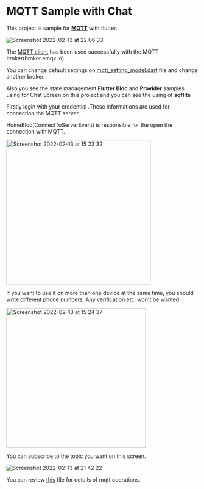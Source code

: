 # MQTT Sample  with Chat
<p>This project is sample for  <a href="https://mqtt.org/"><B>MQTT</B></a> with flutter.</p>

![Screenshot 2022-02-13 at 22 06 33](https://user-images.githubusercontent.com/62757704/153771718-9ab4a625-9e9d-49e6-a0f5-36a195d90a51.png)

<p>The <a href="https://pub.dev/packages/mqtt_client">MQTT client</a> has been used successfully with the MQTT broker(broker.emqx.io)</p>
<p>You can change default settings on <a href="https://github.com/okan-oz/mqtt_sample/blob/master/flutter_mqtt_chat_sample/lib/module/mqtt/models/mqtt_setting_model.dart">mqtt_setting_model.dart</a>  file and  change another broker.</p>
<p>Also you see the state management <B>Flutter Bloc</B> and <b>Provider</b>  samples using for Chat Screen on this project and you can see the using of <B>sqflite</B></p>
<p>Firstly login with your credential .These informations are used for connection the MQTT server.</p>

<p>HomeBloc(ConnectToServerEvent) is responsible for the open the connection with MQTT.</p>

<img width="379" alt="Screenshot 2022-02-13 at 15 23 32" src="https://user-images.githubusercontent.com/62757704/153769769-9f60ba42-cb4e-4a78-b79e-ecd396f98109.png">
<p>If you want to use it on more than one device at the same time, you should write different phone numbers. Any verification etc. won't be wanted.</p>

<img width="366" alt="Screenshot 2022-02-13 at 15 24 37" src="https://user-images.githubusercontent.com/62757704/153770558-1d09abcf-775e-417e-a381-725bf517c146.png">

<p>You can subscribe to the topic you want on this screen.</p>

![Screenshot 2022-02-13 at 21 42 22](https://user-images.githubusercontent.com/62757704/153770799-ccb8740a-9e0c-495b-97ba-8f6c054c5d06.png)

You can review <a href="https://github.com/okan-oz/mqtt_sample/blob/master/flutter_mqtt_chat_sample/lib/module/mqtt/utils/mqtt_manager.dart">this</a> file for details of mqtt operations.

 
